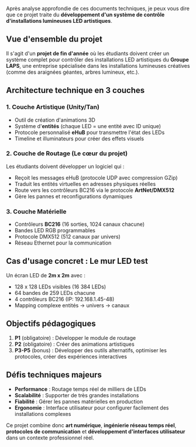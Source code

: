 Après analyse approfondie de ces documents techniques, je peux vous dire que ce projet traite du **développement d'un système de contrôle d'installations lumineuses LED artistiques**.

## Vue d'ensemble du projet

Il s'agit d'un **projet de fin d'année** où les étudiants doivent créer un système complet pour contrôler des installations LED artistiques du **Groupe LAPS**, une entreprise spécialisée dans les installations lumineuses créatives (comme des araignées géantes, arbres lumineux, etc.).

## Architecture technique en 3 couches

### 1. **Couche Artistique** (Unity/Tan)
- Outil de création d'animations 3D
- Système d'**entités** (chaque LED = une entité avec ID unique)
- Protocole personnalisé **eHuB** pour transmettre l'état des LEDs
- Timeline et illuminateurs pour créer des effets visuels

### 2. **Couche de Routage** (Le cœur du projet)
Les étudiants doivent développer un logiciel qui :
- Reçoit les messages eHuB (protocole UDP avec compression GZip)
- Traduit les entités virtuelles en adresses physiques réelles
- Route vers les contrôleurs BC216 via le protocole **ArtNet/DMX512**
- Gère les pannes et reconfigurations dynamiques

### 3. **Couche Matérielle**
- Contrôleurs **BC216** (16 sorties, 1024 canaux chacune)
- Bandes LED RGB programmables
- Protocole DMX512 (512 canaux par univers)
- Réseau Ethernet pour la communication

## Cas d'usage concret : Le mur LED test

Un écran LED de **2m x 2m** avec :
- 128 x 128 LEDs visibles (16 384 LEDs)
- 64 bandes de 259 LEDs chacune
- 4 contrôleurs BC216 (IP: 192.168.1.45-48)
- Mapping complexe entités → univers → canaux

## Objectifs pédagogiques

1. **P1** (obligatoire) : Développer le module de routage
2. **P2** (obligatoire) : Créer des animations artistiques
3. **P3-P5** (bonus) : Développer des outils alternatifs, optimiser les protocoles, créer des expériences interactives

## Défis techniques majeurs

- **Performance** : Routage temps réel de milliers de LEDs
- **Scalabilité** : Supporter de très grandes installations
- **Fiabilité** : Gérer les pannes matérielles en production
- **Ergonomie** : Interface utilisateur pour configurer facilement des installations complexes

Ce projet combine donc **art numérique**, **ingénierie réseau temps réel**, **protocoles de communication** et **développement d'interfaces utilisateur** dans un contexte professionnel réel.